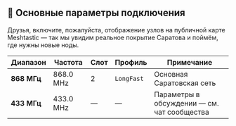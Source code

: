 ## 📡 Основные параметры подключения

Друзья, включите, пожалуйста, отображение узлов на публичной карте Meshtastic — так мы увидим реальное покрытие Саратова и поймём, где нужны новые ноды.

| Диапазон | Частота | Слот | Профиль | Примечание |
|-----------|----------|------|----------|-------------|
| **868 МГц** | 868.0 MHz | 2 | `LongFast` | Основная Саратовская сеть |
| **433 МГц** | 433.0 MHz | — | — | Параметры в обсуждении — см. чат сообщества |
